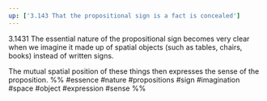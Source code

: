 ```yaml
---
up: ['3.143 That the propositional sign is a fact is concealed']
---
```

3.1431 The essential nature of the propositional sign becomes very clear when we imagine it made up of spatial objects (such as tables, chairs, books) instead of written signs.

The mutual spatial position of these things then expresses the sense of the proposition.
%%
#essence #nature #propositions #sign #imagination #space #object #expression #sense %%
